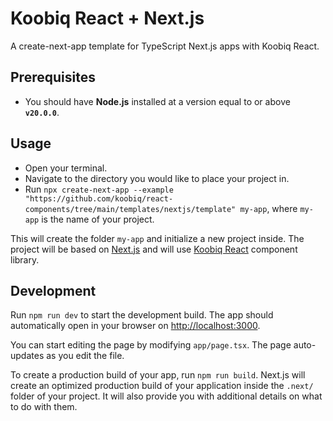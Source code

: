 # Koobiq React + Next.js

A create-next-app template for TypeScript Next.js apps with Koobiq React.

## Prerequisites

- You should have **Node.js** installed at a version equal to or above **`v20.0.0`**.

## Usage

- Open your terminal.
- Navigate to the directory you would like to place your project in.
- Run `npx create-next-app --example "https://github.com/koobiq/react-components/tree/main/templates/nextjs/template" my-app`, where `my-app` is the name of your project.

This will create the folder `my-app` and initialize a new project inside.
The project will be based on [Next.js](https://github.com/vercel/next.js/)
and will use [Koobiq React](https://react.koobiq.io/) component library.

## Development

Run `npm run dev` to start the development build.
The app should automatically open in your browser on [http://localhost:3000](http://localhost:3000).

You can start editing the page by modifying `app/page.tsx`. The page auto-updates as you edit the file.

To create a production build of your app, run `npm run build`. Next.js will create an optimized production build of your application
inside the `.next/` folder of your project. It will also provide you with additional details on what to do with them.
